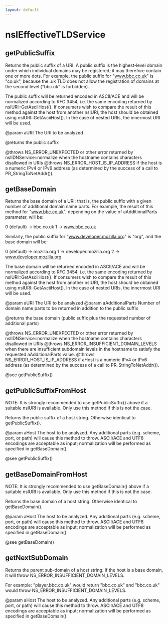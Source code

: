 ```yaml
---
layout: default
---
```


# nsIEffectiveTLDService #

## getPublicSuffix ##

Returns the public suffix of a URI. A public suffix is the highest-level domain
under which individual domains may be registered; it may therefore contain one
or more dots. For example, the public suffix for "www.bbc.co.uk" is "co.uk",
because the .uk TLD does not allow the registration of domains at the
second level ("bbc.uk" is forbidden).

The public suffix will be returned encoded in ASCII/ACE and will be normalized
according to RFC 3454, i.e. the same encoding returned by nsIURI::GetAsciiHost().
If consumers wish to compare the result of this method against the host from
another nsIURI, the host should be obtained using nsIURI::GetAsciiHost().
In the case of nested URIs, the innermost URI will be used.

@param   aURI   The URI to be analyzed

@returns the public suffix

@throws NS_ERROR_UNEXPECTED 
        or other error returned by nsIIDNService::normalize when 
        the hostname contains characters disallowed in URIs
@throws NS_ERROR_HOST_IS_IP_ADDRESS
        if the host is a numeric IPv4 or IPv6 address (as determined by
        the success of a call to PR_StringToNetAddr()).


## getBaseDomain ##

Returns the base domain of a URI; that is, the public suffix with a given
number of additional domain name parts. For example, the result of this method
for "www.bbc.co.uk", depending on the value of aAdditionalParts parameter, will
be:

   0 (default) -> bbc.co.uk
   1           -> www.bbc.co.uk

Similarly, the public suffix for "www.developer.mozilla.org" is "org", and the base
domain will be:

   0 (default) -> mozilla.org
   1           -> developer.mozilla.org
   2           -> www.developer.mozilla.org

The base domain will be returned encoded in ASCII/ACE and will be normalized
according to RFC 3454, i.e. the same encoding returned by nsIURI::GetAsciiHost().
If consumers wish to compare the result of this method against the host from
another nsIURI, the host should be obtained using nsIURI::GetAsciiHost().
In the case of nested URIs, the innermost URI will be used.

@param   aURI               The URI to be analyzed
@param   aAdditionalParts   Number of domain name parts to be
                            returned in addition to the public suffix

@returns the base domain (public suffix plus the requested number of additional parts)

@throws NS_ERROR_UNEXPECTED 
        or other error returned by nsIIDNService::normalize when 
        the hostname contains characters disallowed in URIs
@throws NS_ERROR_INSUFFICIENT_DOMAIN_LEVELS
        when there are insufficient subdomain levels in the hostname to satisfy the
        requested aAdditionalParts value.
@throws NS_ERROR_HOST_IS_IP_ADDRESS
        if aHost is a numeric IPv4 or IPv6 address (as determined by
        the success of a call to PR_StringToNetAddr()).

@see    getPublicSuffix()


## getPublicSuffixFromHost ##

NOTE: It is strongly recommended to use getPublicSuffix() above if a suitable
nsIURI is available. Only use this method if this is not the case.

Returns the public suffix of a host string. Otherwise identical to getPublicSuffix().

@param   aHost   The host to be analyzed. Any additional parts (e.g. scheme,
                 port, or path) will cause this method to throw. ASCII/ACE and
                 UTF8 encodings are acceptable as input; normalization will
                 be performed as specified in getBaseDomain().

@see     getPublicSuffix()


## getBaseDomainFromHost ##

NOTE: It is strongly recommended to use getBaseDomain() above if a suitable
nsIURI is available. Only use this method if this is not the case.

Returns the base domain of a host string. Otherwise identical to getBaseDomain().

@param   aHost   The host to be analyzed. Any additional parts (e.g. scheme,
                 port, or path) will cause this method to throw. ASCII/ACE and
                 UTF8 encodings are acceptable as input; normalization will
                 be performed as specified in getBaseDomain().

@see     getBaseDomain()


## getNextSubDomain ##

Returns the parent sub-domain of a host string. If the host is a base
domain, it will throw NS_ERROR_INSUFFICIENT_DOMAIN_LEVELS.

For example: "player.bbc.co.uk" would return "bbc.co.uk" and
             "bbc.co.uk" would throw NS_ERROR_INSUFFICIENT_DOMAIN_LEVELS.

@param   aHost   The host to be analyzed. Any additional parts (e.g. scheme,
                 port, or path) will cause this method to throw. ASCII/ACE and
                 UTF8 encodings are acceptable as input; normalization will
                 be performed as specified in getBaseDomain().

